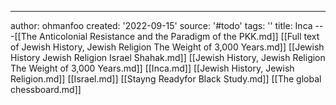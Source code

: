 ---
author: ohmanfoo
created: '2022-09-15'
source: '#todo'
tags: ''
title: Inca
---[[The Anticolonial Resistance and the Paradigm of the PKK.md]]
[[Full text of Jewish History, Jewish Religion The Weight of 3,000 Years.md]]
[[Jewish History Jewish Religion Israel Shahak.md]]
[[Jewish History, Jewish Religion The Weight of 3,000 Years.md]]
[[Inca.md]]
[[Jewish History, Jewish Religion.md]]
[[Israel.md]]
[[Stayng Readyfor Black Study.md]]
[[The global chessboard.md]]
